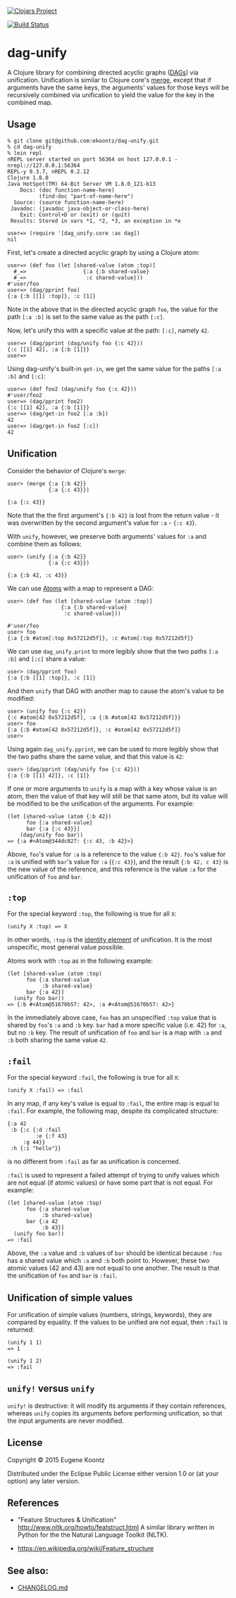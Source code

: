 [![Clojars Project](http://clojars.org/dag_unify/latest-version.svg)](http://clojars.org/dag_unify)

[![Build Status](https://secure.travis-ci.org/ekoontz/dag-unify.png?branch=master)](http://travis-ci.org/ekoontz/dag-unify)

# dag-unify

A Clojure library for combining directed acyclic graphs
([DAGs](https://en.wikipedia.org/wiki/Directed_acyclic_graph)) via
unification. Unification is similar to Clojure core's 
[merge](http://clojure.github.io/clojure/clojure.core-api.html#clojure.core/merge),
except that if arguments have the same keys, the arguments' values for
those keys will be recursively combined via unification to yield the
value for the key in the combined map.

## Usage

```
% git clone git@github.com:ekoontz/dag-unify.git
% cd dag-unify
% lein repl
nREPL server started on port 56364 on host 127.0.0.1 - nrepl://127.0.0.1:56364
REPL-y 0.3.7, nREPL 0.2.12
Clojure 1.8.0
Java HotSpot(TM) 64-Bit Server VM 1.8.0_121-b13
    Docs: (doc function-name-here)
          (find-doc "part-of-name-here")
  Source: (source function-name-here)
 Javadoc: (javadoc java-object-or-class-here)
    Exit: Control+D or (exit) or (quit)
 Results: Stored in vars *1, *2, *3, an exception in *e

user=> (require '[dag_unify.core :as dag])
nil
```

First, let's create a directed acyclic graph by using a Clojure atom:

```
user=> (def foo (let [shared-value (atom :top)]
  #_=>                  {:a {:b shared-value}
  #_=>                   :c shared-value}))
#'user/foo
user=> (dag/pprint foo)
{:a {:b [[1] :top]}, :c [1]}
```

Note in the above that in the directed acyclic graph `foo`, the value for the
path `[:a :b]` is set to the same value as the path `[:c]`.

Now, let's unify this with a specific value at the path: `[:c]`, namely `42`.

```
user=> (dag/pprint (dag/unify foo {:c 42}))
{:c [[1] 42], :a {:b [1]}}
user=>
```

Using dag-unify's built-in `get-in`, we get the same value for the
paths `[:a :b]` and `[:c]`:

```
user=> (def foo2 (dag/unify foo {:c 42}))
#'user/foo2
user=> (dag/pprint foo2)
{:c [[1] 42], :a {:b [1]}}
user=> (dag/get-in foo2 [:a :b])
42
user=> (dag/get-in foo2 [:c])
42
```

## Unification

Consider the behavior of Clojure's `merge`:

```
user> (merge {:a {:b 42}}
             {:a {:c 43}})

{:a {:c 43}}

```

Note that the the first argument's `{:b 42}` is lost from the return
value - it was overwritten by the second argument's value for `:a` -
`{:c 43`}.

With `unify`, however, we preserve both arguments' values for `:a` and
combine them as follows:

```
user> (unify {:a {:b 42}}
             {:a {:c 43}})

{:a {:b 42, :c 43}}
```

We can use [Atoms](http://clojure.org/atoms) with a map to represent a DAG:

```
user> (def foo (let [shared-value (atom :top)]
                 {:a {:b shared-value}
                  :c shared-value}))
                  
#'user/foo
user> foo
{:a {:b #atom[:top 0x57212d5f]}, :c #atom[:top 0x57212d5f]}
```

We can use `dag_unify.print` to more legibly show that the two paths `[:a :b]` and `[:c]`
share a value:

```
user> (dag/pprint foo)
{:a {:b [[1] :top]}, :c [1]}
```

And then `unify` that DAG with another map to cause the atom's value
to be modified:

```
user> (unify foo {:c 42})
{:c #atom[42 0x57212d5f], :a {:b #atom[42 0x57212d5f]}}
user> foo
{:a {:b #atom[42 0x57212d5f]}, :c #atom[42 0x57212d5f]}
user> 
```

Using again `dag_unify.pprint`, we can be used to more legibly show that the two paths share the same value, and
that this value is `42`:

```
user> (dag/pprint (dag/unify foo {:c 42}))
{:a {:b [[1] 42]}, :c [1]}
```

If one or more arguments to `unify` is a map with a key whose value is
an atom, then the value of that key will still be that same atom, but its
value will be modified to be the unification of the arguments. For example:

```
(let [shared-value (atom {:b 42})
      foo {:a shared-value}
      bar {:a {:c 43}}]
	(dag/unify foo bar))
=> {:a #<Atom@344dc027: {:c 43, :b 42}>}
```

Above, `foo`'s value for `:a` is a reference to the value `{:b
42}`. `foo`'s value for `:a` is unified with `bar`'s value for `:a`
(`{:c 43}`), and the result `{:b 42, c 43}` is the new value of the
reference, and this reference is the value `:a` for the unification of
`foo` and `bar`.

## `:top`

For the special keyword `:top`, the following is true for all `X`:

```
(unify X :top) => X
```

In other words, `:top` is the [identity
element](https://en.wikipedia.org/wiki/Identity_element) of
unification. It is the most unspecific, most general value possible.

Atoms work with `:top` as in the following example:

```
(let [shared-value (atom :top)
      foo {:a shared-value
           :b shared-value}
      bar {:a 42}]
  (unify foo bar))
=> {:b #<Atom@51670b57: 42>, :a #<Atom@51670b57: 42>}
```

In the immediately above case, `foo` has an unspecified `:top` value
that is shared by `foo`'s `:a` and `:b` key. `bar` had a more specific
value (i.e. 42) for `:a`, but no `:b` key. The result of unification
of `foo` and `bar` is a map with `:a` and `:b` both sharing the same
value `42`.

## `:fail`

For the special keyword `:fail`, the following is true for all `X`:

```
(unify X :fail) => :fail
```

In any map, if any key's value is equal to `:fail`, the entire map is
equal to `:fail`. For example, the following map, despite its
complicated structure:

```
{:a 42
 :b {:c {:d :fail
         :e {:f 43}
	 :g 44}}
 :h {:i "hello"}}
```

is no different from `:fail` as far as unification is concerned.


`:fail` is used to represent a failed attempt of trying to unify
values which are not equal (if atomic values) or have some part that
is not equal. For example:

```
(let [shared-value (atom :top)
      foo {:a shared-value
           :b shared-value}
      bar {:a 42
           :b 43}]
  (unify foo bar))
=> :fail
```

Above, the `:a` value and `:b` values of `bar` should be identical
because `:foo` has a shared value which `:a` and `:b` both point to.
However, these two atomic values (42 and 43) are not equal
to one another. The result is that the unification of `foo` and `bar`
is `:fail`.

## Unification of simple values

For unification of simple values (numbers, strings, keywords), they
are compared by equality. If the values to be unified are not equal,
then `:fail` is returned:

```
(unify 1 1)
=> 1
```

```
(unify 1 2)
=> :fail
```

## `unify!` versus `unify`

`unify!` is destructive: it will modify its arguments if they contain
references, whereas `unify` copies its arguments before performing
unification, so that the input arguments are never modified.

## License

Copyright © 2015 Eugene Koontz

Distributed under the Eclipse Public License either version 1.0 or (at
your option) any later version.

## References

- "Feature Structures & Unification" http://www.nltk.org/howto/featstruct.html
A similar library written in Python for the the Natural Language Toolkit (NLTK).

- https://en.wikipedia.org/wiki/Feature_structure

## See also:

- [CHANGELOG.md](CHANGELOG.md)
